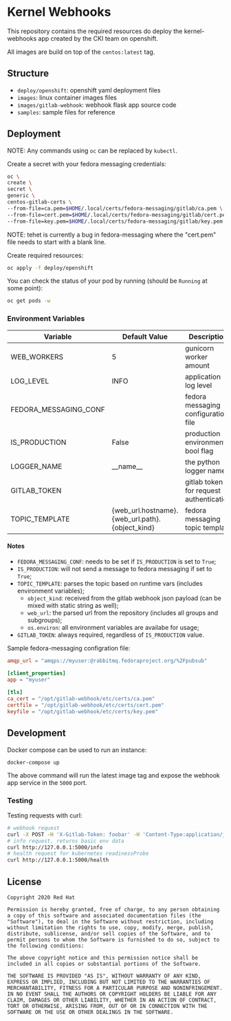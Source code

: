 # Kernel Webhooks

This repository contains the required resources do deploy the kernel-webhooks app created by the CKI team on openshift.

All images are build on top of the `centos:latest` tag.

## Structure

* `deploy/openshift`: openshift yaml deployment files
* `images`: linux container images files
* `images/gitlab-webhook`: webhook flask app source code
* `samples`: sample files for reference

## Deployment

NOTE: Any commands using `oc` can be replaced by `kubectl`.

Create a secret with your fedora messaging credentials:

```sh
oc \
create \
secret \
generic \
centos-gitlab-certs \
--from-file=ca.pem=$HOME/.local/certs/fedora-messaging/gitlab/ca.pem \
--from-file=cert.pem=$HOME/.local/certs/fedora-messaging/gitlab/cert.pem \
--from-file=key.pem=$HOME/.local/certs/fedora-messaging/gitlab/key.pem
```

NOTE: tehet is currently a bug in fedora-messaging where the "cert.pem" file needs to start with a blank line.

Create required resources:

```sh
oc apply -f deploy/openshift
```

You can check the status of your pod by running (should be `Running` at some point):

```sh
oc get pods -w
```

### Environment Variables

| Variable              | Default Value                                   | Description                             |
|-----------------------|-------------------------------------------------|-----------------------------------------|
| WEB_WORKERS           | 5                                               | gunicorn worker amount                  |
| LOG_LEVEL             | INFO                                            | application log level                   |
| FEDORA_MESSAGING_CONF |                                                 | fedora messaging configuration file     |
| IS_PRODUCTION         | False                                           | production environment bool flag        |
| LOGGER_NAME           | \_\_name\_\_                                    | the python logger name                  |
| GITLAB_TOKEN          |                                                 | gitlab token for request authentication |
| TOPIC_TEMPLATE        | {web_url.hostname}.{web_url.path}.{object_kind} | fedora messaging topic template         |

#### Notes

* `FEDORA_MESSAGING_CONF`: needs to be set if `IS_PRODUCTION` is set to `True`;
* `IS_PRODUCTION`: will not send a message to fedora messaging if set to `True`;
* `TOPIC_TEMPLATE`: parses the topic based on runtime vars (includes environment variables);
  * `object_kind`: received from the gitlab webhook json payload (can be mixed with static string as well);
  * `web_url`: the parsed url from the repository (includes all groups and subgroups);
  * `os.environ`: all environment variables are availabe for usage;
* `GITLAB_TOKEN`: always required, regardless of `IS_PRODUCTION` value.


Sample fedora-messaging configration file:

```toml
amqp_url = "amqps://myuser:@rabbitmq.fedoraproject.org/%2Fpubsub"

[client_properties]
app = "myuser"
 
[tls]
ca_cert = "/opt/gitlab-webhook/etc/certs/ca.pem"
certfile = "/opt/gitlab-webhook/etc/certs/cert.pem"
keyfile = "/opt/gitlab-webhook/etc/certs/key.pem"
```

## Development

Docker compose can be used to run an instance:

```
docker-compose up
```

The above command will run the latest image tag and expose the webhook app service in the `5000` port.

### Testing

Testing requests with curl:

```sh
# webhook request
curl -X POST -H 'X-Gitlab-Token: foobar' -H 'Content-Type:application/json'  -d @samples/gitlab/push.json  http://127.0.0.1:5000
# info request, returns basic env data
curl http://127.0.0.1:5000/info
# health request for kubernetes readinessProbe
curl http://127.0.0.1:5000/health
```

## License

```
Copyright 2020 Red Hat

Permission is hereby granted, free of charge, to any person obtaining a copy of this software and associated documentation files (the "Software"), to deal in the Software without restriction, including without limitation the rights to use, copy, modify, merge, publish, distribute, sublicense, and/or sell copies of the Software, and to permit persons to whom the Software is furnished to do so, subject to the following conditions:

The above copyright notice and this permission notice shall be included in all copies or substantial portions of the Software.

THE SOFTWARE IS PROVIDED "AS IS", WITHOUT WARRANTY OF ANY KIND, EXPRESS OR IMPLIED, INCLUDING BUT NOT LIMITED TO THE WARRANTIES OF MERCHANTABILITY, FITNESS FOR A PARTICULAR PURPOSE AND NONINFRINGEMENT. IN NO EVENT SHALL THE AUTHORS OR COPYRIGHT HOLDERS BE LIABLE FOR ANY CLAIM, DAMAGES OR OTHER LIABILITY, WHETHER IN AN ACTION OF CONTRACT, TORT OR OTHERWISE, ARISING FROM, OUT OF OR IN CONNECTION WITH THE SOFTWARE OR THE USE OR OTHER DEALINGS IN THE SOFTWARE.
```
